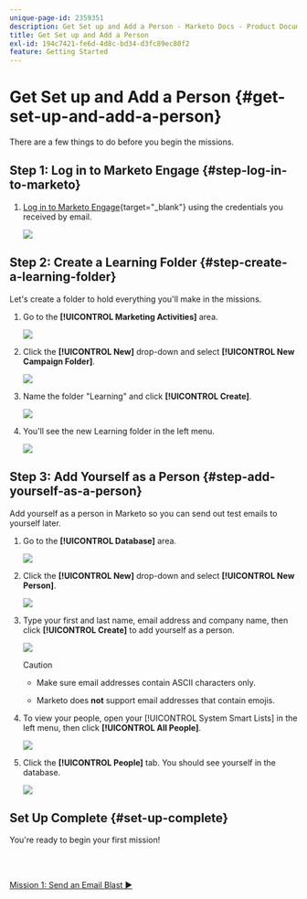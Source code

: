 ```yaml
---
unique-page-id: 2359351
description: Get Set up and Add a Person - Marketo Docs - Product Documentation
title: Get Set up and Add a Person
exl-id: 194c7421-fe6d-4d8c-bd34-d3fc89ec80f2
feature: Getting Started
---
```

# Get Set up and Add a Person {#get-set-up-and-add-a-person}

There are a few things to do before you begin the missions.

## Step 1: Log in to Marketo Engage {#step-log-in-to-marketo}

1. [Log in to Marketo Engage](https://app.marketo.com){target="_blank"} using the credentials you received by email.

   ![](assets/get-set-up-and-add-a-person-1.png)

## Step 2: Create a Learning Folder {#step-create-a-learning-folder}

   Let's create a folder to hold everything you'll make in the missions.

1. Go to the **[!UICONTROL Marketing Activities]** area.

   ![](assets/get-set-up-and-add-a-person-2.png)

1. Click the **[!UICONTROL New]** drop-down and select **[!UICONTROL New Campaign Folder]**.

   ![](assets/get-set-up-and-add-a-person-3.png)

1. Name the folder "Learning" and click **[!UICONTROL Create]**.

   ![](assets/get-set-up-and-add-a-person-4.png)

1. You'll see the new Learning folder in the left menu.

   ![](assets/get-set-up-and-add-a-person-5.png)

## Step 3: Add Yourself as a Person {#step-add-yourself-as-a-person}

   Add yourself as a person in Marketo so you can send out test emails to yourself later.

1. Go to the **[!UICONTROL Database]** area.

   ![](assets/get-set-up-and-add-a-person-6.png)

1. Click the **[!UICONTROL New]** drop-down and select **[!UICONTROL New Person]**.

   ![](assets/get-set-up-and-add-a-person-7.png)

1. Type your first and last name, email address and company name, then click **[!UICONTROL Create]** to add yourself as a person.

   ![](assets/get-set-up-and-add-a-person-8.png)

   >[!CAUTION]
   >
   >* Make sure email addresses contain ASCII characters only.
   >
   >* Marketo does **not** support email addresses that contain emojis.

1. To view your people, open your [!UICONTROL System Smart Lists] in the left menu, then click **[!UICONTROL All People]**.

   ![](assets/get-set-up-and-add-a-person-9.png)

1. Click the **[!UICONTROL People]** tab. You should see yourself in the database.

   ![](assets/get-set-up-and-add-a-person-10.png)

## Set Up Complete {#set-up-complete}

You're ready to begin your first mission!

<br>&nbsp;

[Mission 1: Send an Email Blast ►](/help/marketo/getting-started/quick-wins/send-an-email.md)
